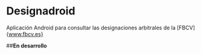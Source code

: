 Designadroid
============

Aplicación Android para consultar las designaciones arbitrales de la [FBCV]{www.fbcv.es}

##**En desarrollo**
